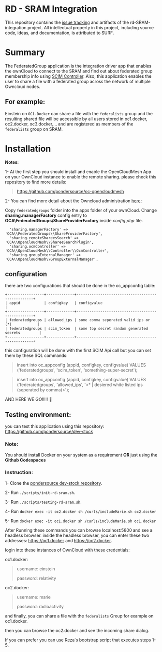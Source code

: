 # RD - SRAM Integration

This repository contains the [issue tracking](https://github.com/SURFnet/rd-sram-integration/milestones) and artifacts of the rd-SRAM-integration project.
All intellectual property in this project, including source code, ideas, and documentation, is attributed to SURF.

# Summary
The FederatedGroup application is the integration driver app that enables the ownCloud to connect to the SRAM and find out about federated group membership info using [SCIM Controller](https://github.com/SURFnet/rd-sram-integration/blob/mix-provider/ScimControllerDocs.md). Also, this application enables the user to share a file with a federated group across the network of multiple Owncloud nodes.

## For example:
Einstein on `OC1.Docker` can share a file with the `federalists` group and the resulting shared file will be accessible by all users stored in oc1.docker, oc2.docker, oc3.docker,... and are registered as members of the `federalists` group on SRAM.


# Installation

**Notes:**

1- At the first step you should install and enable the OpenCloudMesh App on your OwnCloud instance to enable the remote sharing. please check this repository to find more details:
> https://github.com/pondersource/oc-opencloudmesh  

2- You can find more detail about the Owncloud administration [here](https://doc.owncloud.com/server/next/admin_manual/configuration/server/occ_command.html);

Copy `federatedgroups` folder into the apps folder of your ownCloud. 
Change **sharing.managerFactory** config entry to **OCA\\FederatedGroups\\ShareProviderFactory** inside *config.php* file.

```
  'sharing.managerFactory' => 'OCA\\FederatedGroups\\ShareProviderFactory',
  'sharing.remoteShareesSearch' => 'OCA\\OpenCloudMesh\\ShareeSearchPlugin',
  'sharing.ocmController' => 'OCA\\OpenCloudMesh\\Controller\\OcmController',
  'sharing.groupExternalManager' => 'OCA\\OpenCloudMesh\\GroupExternalManager',
```


## configuration
there are two configurations that should be done in the oc_appconfig table: 

```
+-----------------+-------------+--------------------------------------------------+
| appid           | configkey   | configvalue                                      |
+-----------------+-------------+--------------------------------------------------+
| federatedgroups | allowed_ips | some comma seperated valid ips or (*)            |
| federatedgroups | scim_token  | some top secret random generated secrets         |
+-----------------+-------------+--------------------------------------------------+
```

this configuration will be done with the first SCIM Api call but you can set them by these SQL commands:
> insert into oc_appconfig (appid, configkey, configvalue) VALUES ('federatedgroups', 'scim_token', 'something-super-secret');

> insert into oc_appconfig (appid, configkey, configvalue) VALUES ('federatedgroups', 'allowed_ips', '<* | desiered white listed ips (seperated by comma)>');

AND HERE WE GO!!!!! 🚀


## Testing environment:

you can test this application using this repository: 
https://github.com/pondersource/dev-stock

### Note:
You should install Docker on your system as a requirement **OR** just using the **Github Codespaces**

### Instruction:

1- Clone the [pondersource dev-stock repository](https://github.com/pondersource/dev-stock).

2- Run `./scripts/init-rd-sram.sh`.

3- Run `./scripts/testing-rd-sram.sh`.

4- Run `docker exec -it oc2.docker sh /curls/includeMarie.sh oc2.docker`

5- Run `docker exec -it oc1.docker sh /curls/includeMarie.sh oc1.docker`

After Running these commands you can browse localhost:5800 and see a headless browser.
inside the headless browser, you can enter these two addresses: https://oc1.docker and https://oc2.docker.

login into these instances of OwnCloud with these credentials: 

oc1.docker: 
  > username: einstein 
  > 
  > password: relativity
  
oc2.docker:
  > username: marie
  > 
  > password: radioactivity
  
and finally, you can share a file with the `federalists` Group for example on oc1.docker.

then you can browse the oc2.docker and see the incoming share dialog.

If you can prefer you can use [Reza's bootstrap script](https://github.com/pondersource/dev-stock/blob/main/bootstrap-rd-sram.sh) that executes steps 1-5.
